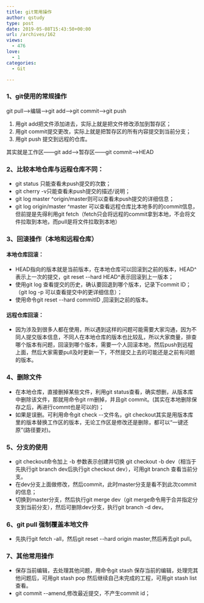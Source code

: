 ```yaml
---
title: git常用操作
author: qstudy
type: post
date: 2019-05-08T15:43:50+00:00
url: /archives/162
views:
  - 476
love:
  - 1
categories:
  - Git

---
```


 ### 1、git使用的常规操作

  git pull——>编辑——>git add——>git commit——>git push

  1. 用git add把文件添加进去，实际上就是把文件修改添加到暂存区；
  2. 用git commit提交更改，实际上就是把暂存区的所有内容提交到当前分支；
  3. 用git push 提交到远程的仓库。

 其实就是工作区——git add——>暂存区——git commit——>HEAD


### 2、比较本地仓库与远程仓库不同：

  * git status 只能查看未push提交的次数；
  * git cherry -v只能查看未push提交的描述/说明；
  * git log master ^origin/master则可以查看未push提交的详细信息；
  * git log origin/master ^master 可以查看远程仓库比本地多的的commit信息，但前提是先得利用git fetch（fetch只会将远程的commit拿到本地，不会将文件拉取到本地，而pull是将文件拉取到本地）

### 3、回滚操作（本地和远程仓库）

#### 本地仓库回滚：

  * HEAD指向的版本就是当前版本，在本地仓库可以回滚到之前的版本，HEAD^表示上一次的提交，git reset --hard HEAD^表示回滚到上一版本；
  * 使用git log 查看提交的历史，确认要回退到哪个版本，记录下commit ID；（git log -p 可以查看提交中的更详细信息）；
  * 使用命令git reset --hard commitID ,回滚到之前的版本。

#### 远程仓库回滚：

  * 因为涉及到很多人都在使用，所以遇到这样的问题可能需要大家沟通，因为不同人提交版本信息，不同人在本地仓库的版本也比较乱，所以大家商量，排查哪个版本有问题，回滚到哪个版本，需要一个人回滚本地，然后push到远程上面，然后大家需要pull及时更新一下，不然提交上去的可能还是之前有问题的版本。

### 4、删除文件

  * 在本地仓库，直接删掉某些文件，利用git status查看，确实想删，从版本库中删除该文件，那就用命令git rm删掉，并且git commit。(其实在本地删除保存之后，再进行commt也是可以的)；
  * 如果是误删。可利用命令git check --文件名，git checkout其实是用版本库里的版本替换工作区的版本，无论工作区是修改还是删除，都可以“一键还原”(路径要对)。

### 5、分支的使用

  * git checkout命令加上 -b 参数表示创建并切换 git checkout -b dev（相当于先执行git branch dev后执行git checkout dev），可用git branch 查看当前分支。
  * 在dev分支上面做修改，然后commit，此时master分支是看不到此次commit的信息；
  * 切换到master分支，然后执行git merge dev（git merge命令用于合并指定分支到当前分支），然后可删除dev分支，执行git branch -d dev。

### 6、git pull 强制覆盖本地文件

  * 先执行git fetch -all，然后git reset --hard origin master,然后再去git pull。

### 7、其他常用操作

  * 保存当前编辑，去处理其他问题，用命令git stash 保存当前的编辑，处理完其他问题后，可用git stash pop 然后继续自己未完成的工程，可用git stash list 查看。
  * git commit --amend,修改最近提交，不产生commit id；